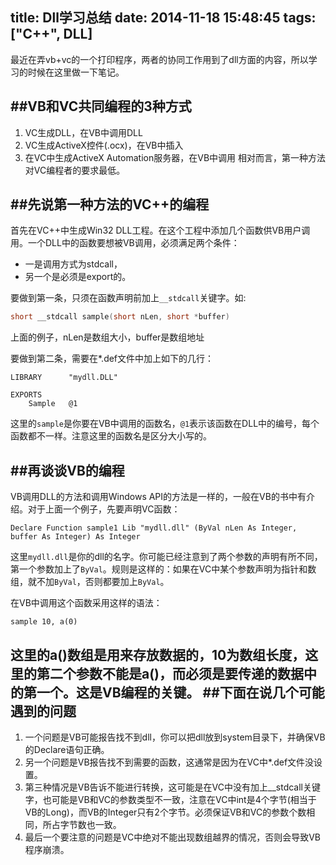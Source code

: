 title: Dll学习总结
date: 2014-11-18 15:48:45
tags: ["C++", DLL]
---

最近在弄vb+vc的一个打印程序，两者的协同工作用到了dll方面的内容，所以学习的时候在这里做一下笔记。

##VB和VC共同编程的3种方式
----------

  1. VC生成DLL，在VB中调用DLL
  2. VC生成ActiveX控件(.ocx)，在VB中插入
  3. 在VC中生成ActiveX Automation服务器，在VB中调用
相对而言，第一种方法对VC编程者的要求最低。

##先说第一种方法的VC++的编程
----------

首先在VC++中生成Win32 DLL工程。在这个工程中添加几个函数供VB用户调用。一个DLL中的函数要想被VB调用，必须满足两个条件：

 - 一是调用方式为stdcall，
 - 另一个是必须是export的。

要做到第一条，只须在函数声明前加上`__stdcall`关键字。如: 
```c++
short __stdcall sample(short nLen, short *buffer) 
```
上面的例子，nLen是数组大小，buffer是数组地址

要做到第二条，需要在*.def文件中加上如下的几行：
```
LIBRARY      "mydll.DLL"

EXPORTS
	Sample   @1 
```
这里的`sample`是你要在VB中调用的函数名，`@1`表示该函数在DLL中的编号，每个函数都不一样。注意这里的函数名是区分大小写的。

##再谈谈VB的编程
----------

VB调用DLL的方法和调用Windows API的方法是一样的，一般在VB的书中有介绍。对于上面一个例子，先要声明VC函数： 
```
Declare Function sample1 Lib "mydll.dll" (ByVal nLen As Integer, buffer As Integer) As Integer 
```
这里`mydll.dll`是你的dll的名字。你可能已经注意到了两个参数的声明有所不同，第一个参数加上了`ByVal`。规则是这样的：如果在VC中某个参数声明为指针和数组，就不加`ByVal`，否则都要加上`ByVal`。

在VB中调用这个函数采用这样的语法： 
```
sample 10, a(0) 
```
这里的a()数组是用来存放数据的，10为数组长度，这里的第二个参数不能是a()，而必须是要传递的数据中的第一个。这是VB编程的关键。
##下面在说几个可能遇到的问题
----------

 1. 一个问题是VB可能报告找不到dll，你可以把dll放到system目录下，并确保VB的Declare语句正确。
 2. 另一个问题是VB报告找不到需要的函数，这通常是因为在VC中*.def文件没设置。
 3. 第三种情况是VB告诉不能进行转换，这可能是在VC中没有加上__stdcall关键字，也可能是VB和VC的参数类型不一致，注意在VC中int是4个字节(相当于VB的Long)，而VB的Integer只有2个字节。必须保证VB和VC的参数个数相同，所占字节数也一致。
 4. 最后一个要注意的问题是VC中绝对不能出现数组越界的情况，否则会导致VB程序崩溃。

 
